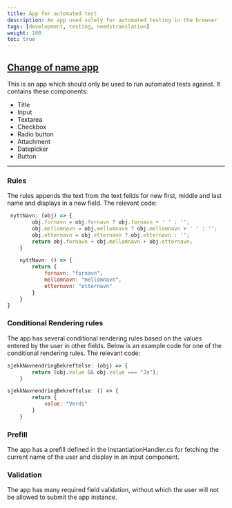 ```yaml
---
title: App for automated test
description: An app used solely for automated testing in the browser
tags: [development, testing, needstranslation]
weight: 100
toc: true
---
```


## [Change of name app](https://dev.altinn.studio/designer/ttd/frontend-test)

This is an app which should only be used to run automated tests against.
It contains these components:

* Title
* Input
* Textarea
* Checkbox
* Radio button
* Attachment
* Datepicker
* Button
  
---

### Rules

The rules appends the text from the text feilds for new first, middle and last name and displays in a new field.
The relevant code:

```javascript
 nyttNavn: (obj) => {
        obj.fornavn = obj.fornavn ? obj.fornavn + ' ' : '';
        obj.mellomnavn = obj.mellomnavn ? obj.mellomnavn + ' ' : '';
        obj.etternavn = obj.etternavn ? obj.etternavn : '';
        return obj.fornavn + obj.mellomnavn + obj.etternavn;
    }

    nyttNavn: () => {
        return {
            fornavn: "fornavn",
            mellomnavn: "mellomnavn",
            etternavn: "etternavn"
        }
    }
}
```

### Conditional Rendering rules

The app has several conditional rendering rules based on the values entered by the user in other fields. Below is an example code for one of the conditional rendering rules.
The relevant code:

```javascript
sjekkNavnendringBekreftelse: (obj) => {
        return (obj.value && obj.value === "Ja");
    }

sjekkNavnendringBekreftelse: () => {
        return {
            value: "Verdi"
        }
    }
```

### Prefill

The app has a prefill defined in the InstantiationHandler.cs for fetching the current name of the user and display in an input component.

### Validation

The app has many required field validation, without which the user will not be allowed to submit the app instance.
